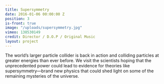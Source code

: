 ```yaml
---
title: Supersymmetry
date: 2016-01-06 00:00:00 Z
position: 3
is-front: true
image: "/uploads/supersymmetry.jpg"
vimeo: 138530149
credit: Director / D.O.P / Original Music
layout: project
---
```


The world’s larger particle collider is back in action and colliding particles at greater energies than ever before. We visit the scientists hoping that the unprecedented power could lead to evidence for theories like supersymmetry—brand new physics that could shed light on some of the remaining mysteries of the universe.